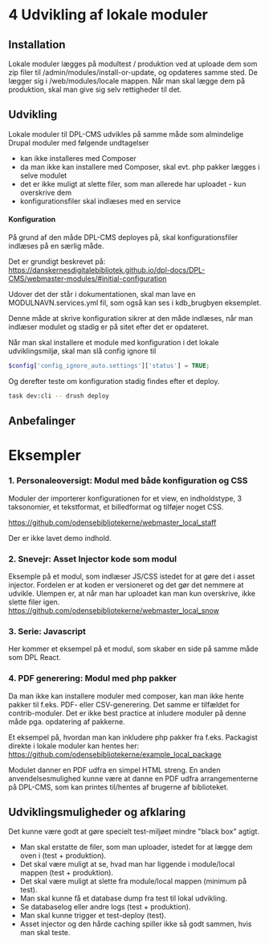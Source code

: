 # 4 Udvikling af lokale moduler

## Installation

Lokale moduler lægges på modultest / produktion ved at uploade dem som zip filer til /admin/modules/install-or-update, og opdateres samme sted. De lægger sig i /web/modules/locale mappen.
Når man skal lægge dem på produktion, skal man give sig selv rettigheder til det.

## Udvikling

Lokale moduler til DPL-CMS udvikles på samme måde som almindelige Drupal moduler med følgende undtagelser

- kan ikke installeres med Composer
- da man ikke kan installere med Composer, skal evt. php pakker lægges i selve modulet
- det er ikke muligt at slette filer, som man allerede har uploadet - kun overskrive dem
- konfigurationsfiler skal indlæses med en service

#### Konfiguration

På grund af den måde DPL-CMS deployes på, skal konfigurationsfiler indlæses på en særlig måde.

Det er grundigt beskrevet på:
https://danskernesdigitalebibliotek.github.io/dpl-docs/DPL-CMS/webmaster-modules/#initial-configuration

Udover det der står i dokumentationen, skal man lave en MODULNAVN.services.yml fil, som også kan ses i kdb_brugbyen eksemplet.

Denne måde at skrive konfiguration sikrer at den måde indlæses, når man indlæser modulet og stadig er på sitet efter det er opdateret.

Når man skal installere et module med konfiguration i det lokale udviklingsmiljø, skal man slå config ignore til

```php
$config['config_ignore_auto.settings']['status'] = TRUE;
```

Og derefter teste om konfiguration stadig findes efter et deploy.

```sh
task dev:cli -- drush deploy
```

## Anbefalinger

# Eksempler

### 1. Personaleoversigt: Modul med både konfiguration og CSS

Moduler der importerer konfigurationen for et view, en indholdstype, 3 taksonomier, et tekstformat, et billedformat og tilføjer noget CSS.

https://github.com/odensebibliotekerne/webmaster_local_staff

Der er ikke lavet demo indhold.

### 2. Snevejr: Asset Injector kode som modul

Eksemple på et modul, som indlæser JS/CSS istedet for at gøre det i asset injector. Fordelen er at koden er versioneret og det gør det nemmere at udvikle.
Ulempen er, at når man har uploadet kan man kun overskrive, ikke slette filer igen.
https://github.com/odensebibliotekerne/webmaster_local_snow

### 3. Serie: Javascript

Her kommer et eksempel på et modul, som skaber en side på samme måde som DPL React.

### 4. PDF generering: Modul med php pakker

Da man ikke kan installere moduler med composer, kan man ikke hente pakker til f.eks. PDF- eller CSV-generering. Det samme er tilfældet for contrib-moduler. Det er ikke best practice at inludere moduler på denne måde pga. opdatering af pakkerne.

Et eksempel på, hvordan man kan inkludere php pakker fra f.eks. Packagist direkte i lokale moduler kan hentes her:
https://github.com/odensebibliotekerne/example_local_package

Modulet danner en PDF udfra en simpel HTML streng. En anden anvendelsesmulighed kunne være at danne en PDF udfra arrangementerne på DPL-CMS, som kan printes til/hentes af brugerne af biblioteket.

## Udviklingsmuligheder og afklaring

Det kunne være godt at gøre specielt test-miljøet mindre "black box" agtigt.

- Man skal erstatte de filer, som man uploader, istedet for at lægge dem oven i (test + produktion).
- Det skal være muligt at se, hvad man har liggende i module/local mappen (test + produktion).
- Det skal være muligt at slette fra module/local mappen (minimum på test).
- Man skal kunne få et database dump fra test til lokal udvikling.
- Se databaselog eller andre logs (test + produktion).
- Man skal kunne trigger et test-deploy (test).
- Asset injector og den hårde caching spiller ikke så godt sammen, hvis man skal teste.
